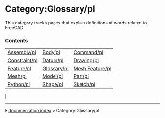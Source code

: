 # Category:Glossary/pl
This category tracks pages that explain definitions of words related to FreeCAD

### Contents

|     |     |     |
| --- | --- | --- |
| [Assembly/pl](Assembly/pl.md) | [Body/pl](Body/pl.md) | [Command/pl](Command/pl.md) |
| [Constraint/pl](Constraint/pl.md) | [Datum/pl](Datum/pl.md) | [Drawing/pl](Drawing/pl.md) |
| [Feature/pl](Feature/pl.md) | [Glossary/pl](Glossary/pl.md) | [Mesh Feature/pl](Mesh_Feature/pl.md) |
| [Mesh/pl](Mesh/pl.md) | [Model/pl](Model/pl.md) | [Part/pl](Part/pl.md) |
| [Python/pl](Python/pl.md) | [Shape/pl](Shape/pl.md) | [Sketch/pl](Sketch/pl.md) |
|



---
⏵ [documentation index](../README.md) > Category:Glossary/pl
